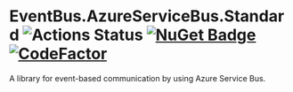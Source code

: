 # EventBus.AzureServiceBus.Standard  ![Actions Status](https://github.com/sayganov/EventBus.AzureServiceBus.Standard/workflows/Build/badge.svg) [![NuGet Badge](https://buildstats.info/nuget/EventBus.AzureServiceBus.Standard?includePreReleases=false)](https://www.nuget.org/packages/EventBus.azureservicebus.Standard) [![CodeFactor](https://www.codefactor.io/repository/github/sayganov/eventbus.azureservicebus.standard/badge)](https://www.codefactor.io/repository/github/sayganov/eventbus.azureservicebus.standard)

A library for event-based communication by using Azure Service Bus.
